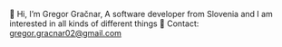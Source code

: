 👋 Hi, I’m Gregor Gračnar, A software developer from Slovenia and I am interested in all kinds of different things 
📧 Contact: gregor.gracnar02@gmail.com
